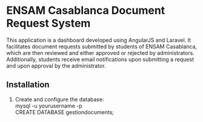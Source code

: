 # ENSAM Casablanca Document Request System

This application is a dashboard developed using AngularJS and Laravel. It facilitates document requests submitted by students of ENSAM Casablanca, which are then reviewed and either approved or rejected by administrators. Additionally, students receive email notifications upon submitting a request and upon approval by the administrator.

## Installation

1. Create and configure the database:\
    mysql -u yourusername -p\
   CREATE DATABASE gestiondocuments;
